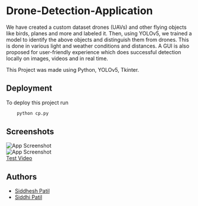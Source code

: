 
# Drone-Detection-Application

We have created a custom dataset drones (UAVs)
and other flying objects like birds, planes and more
and labeled it. Then, using YOLOv5, we trained a model to identify the above objects and distinguish them from drones.
This is done in various light and weather conditions
and distances. A GUI is also proposed for 
user-friendly experience which does successful
detection locally on images, videos and in real time.


This Project was made using Python, YOLOv5, Tkinter.
## Deployment

To deploy this project run

```bash
    python cp.py
```


## Screenshots

![App Screenshot](https://i.ibb.co/NyPHk69/Screenshot-240.png)
<br />
![App Screenshot](https://i.ibb.co/nR4NtCW/Screenshot-297.png)
<br />
[Test Video](https://drive.google.com/file/d/10FSXCo_WPUi9oxisnirMUYfDV7a1RkRk/view?usp=sharing)



## Authors

- [Siddhesh Patil](https://github.com/siddheshp27)
- [Siddhi Patil](https://github.com/siddhipatilz)

